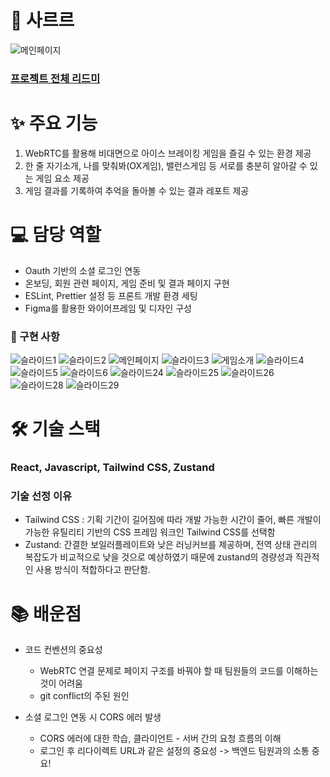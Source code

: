 # 🧊 사르르


![메인페이지](https://github.com/user-attachments/assets/db6ec033-055f-4520-9414-09c8921afdbf)

### [프로젝트 전체 리드미](https://github.com/ssafyhapy/client)


# ✨ 주요 기능
1. WebRTC를 활용해 비대면으로 아이스 브레이킹 게임을 즐길 수 있는 환경 제공
2. 한 줄 자기소개, 나를 맞춰봐(OX게임), 밸런스게임 등 서로를 충분히 알아갈 수 있는 게임 요소 제공
3. 게임 결과를 기록하여 추억을 돌아볼 수 있는 결과 레포트 제공


# 💻 담당 역할

- Oauth 기반의 소셜 로그인 연동
- 온보딩, 회원 관련 페이지, 게임 준비 및 결과 페이지 구현
- ESLint, Prettier 설정 등 프론트 개발 환경 세팅
- Figma를 활용한 와이어프레임 및 디자인 구성

### 📢 구현 사항
![슬라이드1](https://github.com/user-attachments/assets/c96bc0e0-7cc8-42b7-83fa-5aea529b1ca3)
![슬라이드2](https://github.com/user-attachments/assets/0865c3a4-be6a-45b5-a3e1-ff04cac9735c)
![메인페이지](https://github.com/user-attachments/assets/2688f44c-06f5-48a3-9e17-114dbe625071)
![슬라이드3](https://github.com/user-attachments/assets/8ec47129-28f9-46a3-97e0-f976953469dd)
![게임소개](https://github.com/user-attachments/assets/8548df2e-d8d2-4977-b0b9-58c11da62f99)
![슬라이드4](https://github.com/user-attachments/assets/7c29a6b6-eb40-4a51-bae9-40a1d74039ae)
![슬라이드5](https://github.com/user-attachments/assets/17a54549-45f9-4147-aaf8-361ad5898f45)
![슬라이드6](https://github.com/user-attachments/assets/990b450a-9351-404d-b6d9-f4aa8d357e6e)
![슬라이드24](https://github.com/user-attachments/assets/77ee52f8-cdc7-41c7-b9fe-795abd577aff)
![슬라이드25](https://github.com/user-attachments/assets/4db94483-053d-45ee-9a0c-46c75061ef77)
![슬라이드26](https://github.com/user-attachments/assets/c5e16305-9efc-4195-b3f7-13d49bc9ed12)
![슬라이드28](https://github.com/user-attachments/assets/7dd32c32-f1bb-4c2e-aeac-1516349a43e7)
![슬라이드29](https://github.com/user-attachments/assets/822148ae-b095-4573-a748-578f6101125f)


# 🛠 기술 스택
### React, Javascript, Tailwind CSS, Zustand

### 기술 선정 이유
- Tailwind CSS : 기획 기간이 길어짐에 따라 개발 가능한 시간이 줄어, 빠른 개발이 가능한 유틸리티 기반의 CSS 프레임 워크인 Tailwind CSS를 선택함
- Zustand: 간결한 보일러플레이트와 낮은 러닝커브를 제공하며, 전역 상태 관리의 복잡도가 비교적으로 낮을 것으로 예상하였기 때문에 zustand의 경량성과 직관적인 사용 방식이 적합하다고 판단함.

# 📚 배운점
- 코드 컨벤션의 중요성
  - WebRTC 연결 문제로 페이지 구조를 바꿔야 할 때 팀원들의 코드를 이해하는 것이 어려움
  - git conflict의 주된 원인

- 소셜 로그인 연동 시 CORS 에러 발생
  - CORS 에러에 대한 학습, 클라이언트 - 서버 간의 요청 흐름의 이해
  - 로그인 후 리다이렉트 URL과 같은 설정의 중요성 -> 백엔드 팀원과의 소통 중요!

 
